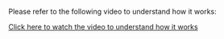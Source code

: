 Please refer to the following video to understand how it works:

[Click here to watch the video to understand how it works](https://www.youtube.com/watch?v=2GThTZS7yJ8)
